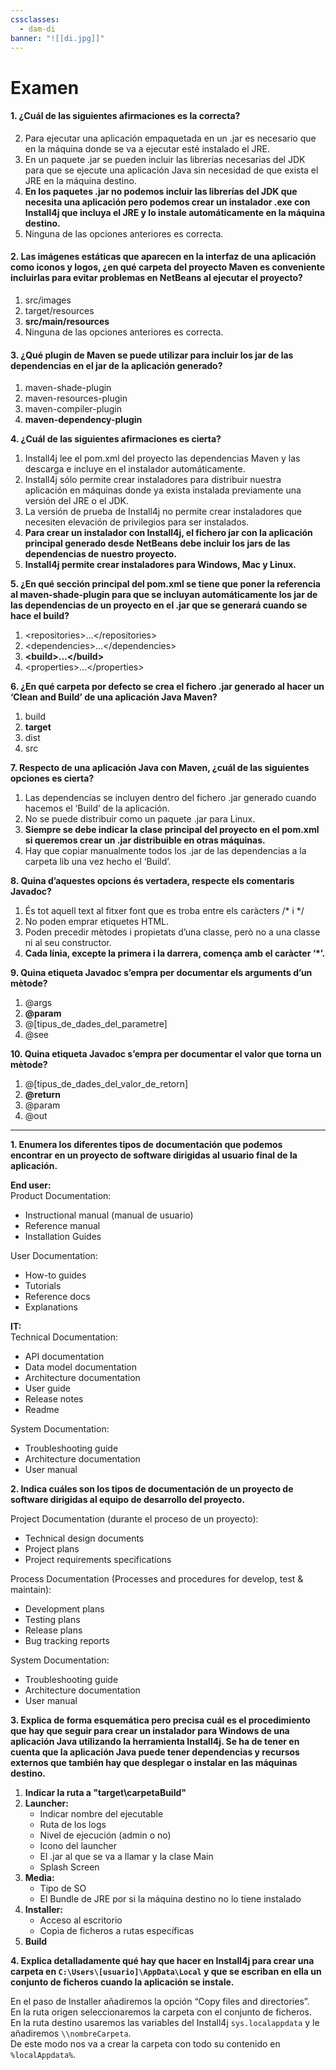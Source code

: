 ```yaml
---
cssclasses:
  - dam-di
banner: "![[di.jpg]]"
---
```

# Examen

#### **1.** ¿Cuál de las siguientes afirmaciones es la correcta?

2) Para ejecutar una aplicación empaquetada en un .jar es necesario que en la máquina donde se va a ejecutar esté instalado el JRE.  
3) En un paquete .jar se pueden incluir las librerías necesarias del JDK para que se ejecute una aplicación Java sin necesidad de que exista el JRE en la máquina destino.  
4) **En los paquetes .jar no podemos incluir las librerías del JDK que necesita una aplicación pero podemos crear un instalador .exe con Install4j que incluya el JRE y lo instale automáticamente en la máquina destino.**  
5) Ninguna de las opciones anteriores es correcta.

#### **2.** Las imágenes estáticas que aparecen en la interfaz de una aplicación como iconos y logos, ¿en qué carpeta del proyecto Maven es conveniente incluirlas para evitar problemas en NetBeans al ejecutar el proyecto?

1) src/images  
2) target/resources  
3) **src/main/resources**  
4) Ninguna de las opciones anteriores es correcta.

#### **3.** ¿Qué plugin de Maven se puede utilizar para incluir los jar de las dependencias en el jar de la aplicación generado?

1) maven-shade-plugin  
2) maven-resources-plugin  
3) maven-compiler-plugin  
4) **maven-dependency-plugin**

**4. ¿Cuál de las siguientes afirmaciones es cierta?**

1) Install4j lee el pom.xml del proyecto las dependencias Maven y las descarga e incluye en el instalador automáticamente.  
2) Install4j sólo permite crear instaladores para distribuir nuestra aplicación en máquinas donde ya exista instalada previamente una versión del JRE o el JDK.  
3) La versión de prueba de Install4j no permite crear instaladores que necesiten elevación de privilegios para ser instalados.  
4) **Para crear un instalador con Install4j, el fichero jar con la aplicación principal generado desde NetBeans debe incluir los jars de las dependencias de nuestro proyecto.**  
5) **Install4j permite crear instaladores para Windows, Mac y Linux.**

**5. ¿En qué sección principal del pom.xml se tiene que poner la referencia al maven-shade-plugin para que se incluyan automáticamente los jar de las dependencias de un proyecto en el .jar que se generará cuando se hace el build?**

1) \<repositories\>...\</repositories\>  
2) \<dependencies\>...\</dependencies\>  
3) **\<build\>...\</build\>**  
4) \<properties\>...\</properties\>

**6. ¿En qué carpeta por defecto se crea el fichero .jar generado al hacer un ‘Clean and Build’ de una aplicación Java Maven?**

1) build  
2) **target**  
3) dist  
4) src

**7. Respecto de una aplicación Java con Maven, ¿cuál de las siguientes opciones es cierta?**

1) Las dependencias se incluyen dentro del fichero .jar generado cuando hacemos el ‘Build’ de la aplicación.  
2) No se puede distribuir como un paquete .jar para Linux.  
3) **Siempre se debe indicar la clase principal del proyecto en el pom.xml si queremos crear un .jar distribuible en otras máquinas.**  
4) Hay que copiar manualmente todos los .jar de las dependencias a la carpeta lib una vez hecho el ‘Build’.

**8. Quina d’aquestes opcions és vertadera, respecte els comentaris Javadoc?**

1) És tot aquell text al fitxer font que es troba entre els caràcters /\* i \*/  
2) No poden emprar etiquetes HTML.  
3) Poden precedir mètodes i propietats d’una classe, però no a una classe ni al seu constructor.  
4) **Cada línia, excepte la primera i la darrera, comença amb el caràcter ‘\*’.**

**9. Quina etiqueta Javadoc s’empra per documentar els arguments d’un mètode?**

1) @args  
2) **@param**  
3) @[tipus_de_dades_del_parametre]  
4) @see

**10. Quina etiqueta Javadoc s’empra per documentar el valor que torna un mètode?**

1) @[tipus_de_dades_del_valor_de_retorn]  
2) **@return**  
3) @param  
4) @out

---

**1. Enumera los diferentes tipos de documentación que podemos encontrar en un proyecto de software dirigidas al usuario final de la aplicación.**

**End user:**  
Product Documentation:
- Instructional manual (manual de usuario)  
- Reference manual  
- Installation Guides  

User Documentation:
- How-to guides  
- Tutorials  
- Reference docs  
- Explanations  

**IT:**  
Technical Documentation:
- API documentation  
- Data model documentation  
- Architecture documentation  
- User guide  
- Release notes  
- Readme  

System Documentation:
- Troubleshooting guide  
- Architecture documentation  
- User manual  

**2. Indica cuáles son los tipos de documentación de un proyecto de software dirigidas al equipo de desarrollo del proyecto.**

Project Documentation (durante el proceso de un proyecto):
- Technical design documents  
- Project plans  
- Project requirements specifications  

Process Documentation (Processes and procedures for develop, test & maintain):
- Development plans  
- Testing plans  
- Release plans  
- Bug tracking reports  

System Documentation:
- Troubleshooting guide  
- Architecture documentation  
- User manual  

**3. Explica de forma esquemática pero precisa cuál es el procedimiento que hay que seguir para crear un instalador para Windows de una aplicación Java utilizando la herramienta Install4j. Se ha de tener en cuenta que la aplicación Java puede tener dependencias y recursos externos que también hay que desplegar o instalar en las máquinas destino.**

1. **Indicar la ruta a "target\carpetaBuild"**  
2. **Launcher:**  
   - Indicar nombre del ejecutable  
   - Ruta de los logs  
   - Nivel de ejecución (admin o no)  
   - Icono del launcher  
   - El .jar al que se va a llamar y la clase Main  
   - Splash Screen  
3. **Media:**  
   - Tipo de SO  
   - El Bundle de JRE por si la máquina destino no lo tiene instalado  
4. **Installer:**  
   - Acceso al escritorio  
   - Copia de ficheros a rutas específicas  
5. **Build**  

**4. Explica detalladamente qué hay que hacer en Install4j para crear una carpeta en `C:\Users\[usuario]\AppData\Local` y que se escriban en ella un conjunto de ficheros cuando la aplicación se instale.**

En el paso de Installer añadiremos la opción “Copy files and directories”.  
En la ruta origen seleccionaremos la carpeta con el conjunto de ficheros.  
En la ruta destino usaremos las variables del Install4j `sys.localappdata` y le añadiremos `\\nombreCarpeta`.  
De este modo nos va a crear la carpeta con todo su contenido en `%localAppdata%`.  